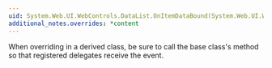 ```yaml
---
uid: System.Web.UI.WebControls.DataList.OnItemDataBound(System.Web.UI.WebControls.DataListItemEventArgs)
additional_notes.overrides: *content
---
```


<p>When overriding <xref href="System.Web.UI.WebControls.DataList.OnItemDataBound(System.Web.UI.WebControls.DataListItemEventArgs)"></xref> in a derived class, be sure to call the base class's <xref href="System.Web.UI.WebControls.DataList.OnItemDataBound(System.Web.UI.WebControls.DataListItemEventArgs)"></xref> method so that registered delegates receive the event.</p>



